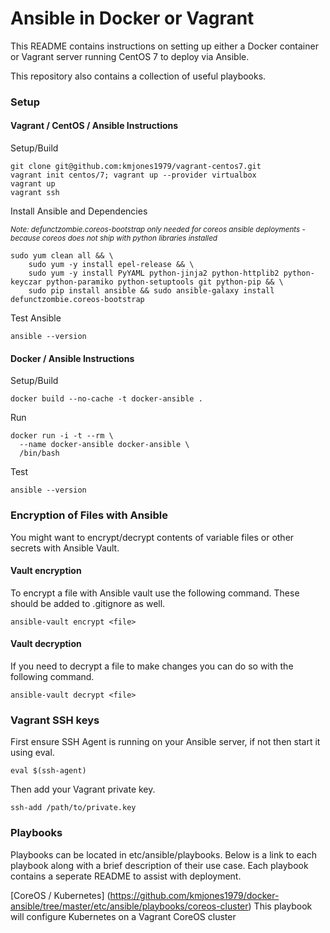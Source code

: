 # Ansible in Docker or Vagrant 

This README contains instructions on setting up either a Docker container or
Vagrant server running CentOS 7 to deploy via Ansible.

This repository also contains a collection of useful playbooks.

### Setup

#### Vagrant / CentOS / Ansible Instructions

Setup/Build
```
git clone git@github.com:kmjones1979/vagrant-centos7.git
vagrant init centos/7; vagrant up --provider virtualbox
vagrant up
vagrant ssh
```

Install Ansible and Dependencies

<sub>*Note: defunctzombie.coreos-bootstrap only needed for coreos ansible deployments - because coreos
does not ship with python libraries installed*</sub>
```
sudo yum clean all && \
    sudo yum -y install epel-release && \
    sudo yum -y install PyYAML python-jinja2 python-httplib2 python-keyczar python-paramiko python-setuptools git python-pip && \
    sudo pip install ansible && sudo ansible-galaxy install defunctzombie.coreos-bootstrap
```

Test Ansible
```
ansible --version
```

#### Docker / Ansible Instructions

Setup/Build
```
docker build --no-cache -t docker-ansible .
```

Run
```
docker run -i -t --rm \
  --name docker-ansible docker-ansible \
  /bin/bash
```

Test
```
ansible --version
```

### Encryption of Files with Ansible

You might want to encrypt/decrypt contents of variable files or other
secrets with Ansible Vault.

#### Vault encryption

To encrypt a file with Ansible vault use the following command. These 
should be added to .gitignore as well.
```
ansible-vault encrypt <file>
```

#### Vault decryption

If you need to decrypt a file to make changes you can do so with the
following command.
```
ansible-vault decrypt <file>
```

### Vagrant SSH keys

First ensure SSH Agent is running on your Ansible server, if not then start
it using eval.
```
eval $(ssh-agent)
```

Then add your Vagrant private key.
```
ssh-add /path/to/private.key
```

### Playbooks

Playbooks can be located in etc/ansible/playbooks. Below is a link
to each playbook along with a brief description of their use case. Each
playbook contains a seperate README to assist with deployment.

[CoreOS / Kubernetes] (https://github.com/kmjones1979/docker-ansible/tree/master/etc/ansible/playbooks/coreos-cluster)
This playbook will configure Kubernetes on a Vagrant CoreOS cluster


